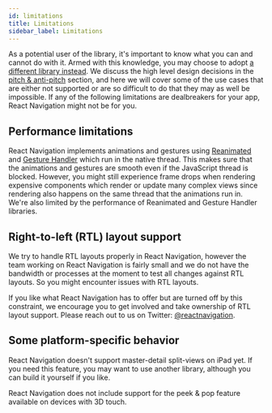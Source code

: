 ```yaml
---
id: limitations
title: Limitations
sidebar_label: Limitations
---
```


As a potential user of the library, it's important to know what you can and cannot do with it. Armed with this knowledge, you may choose to adopt [a different library instead](alternatives.md). We discuss the high level design decisions in the [pitch & anti-pitch](pitch.md) section, and here we will cover some of the use cases that are either not supported or are so difficult to do that they may as well be impossible. If any of the following limitations are dealbreakers for your app, React Navigation might not be for you.

## Performance limitations

React Navigation implements animations and gestures using [Reanimated](https://software-mansion.github.io/react-native-reanimated/) and [Gesture Handler](https://software-mansion.github.io/react-native-gesture-handler/) which run in the native thread. This makes sure that the animations and gestures are smooth even if the JavaScript thread is blocked. However, you might still experience frame drops when rendering expensive components which render or update many complex views since rendering also happens on the same thread that the animations run in. We're also limited by the performance of Reanimated and Gesture Handler libraries.

## Right-to-left (RTL) layout support

We try to handle RTL layouts properly in React Navigation, however the team working on React Navigation is fairly small and we do not have the bandwidth or processes at the moment to test all changes against RTL layouts. So you might encounter issues with RTL layouts.

If you like what React Navigation has to offer but are turned off by this constraint, we encourage you to get involved and take ownership of RTL layout support. Please reach out to us on Twitter: [@reactnavigation](https://twitter.com/reactnavigation).

## Some platform-specific behavior

React Navigation doesn't support master-detail split-views on iPad yet. If you need this feature, you may want to use another library, although you can build it yourself if you like.

React Navigation does not include support for the peek & pop feature available on devices with 3D touch.

